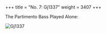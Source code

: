 +++
title = "No. 7: Gj1337"
weight = 3407
+++

The Partimento Bass Played Alone:

![Gj1337](/img/07FenBk4.jpg)
